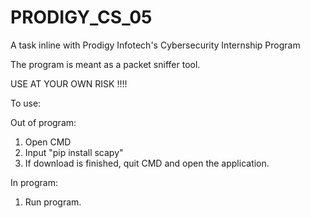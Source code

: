 # PRODIGY_CS_05
A task inline with Prodigy Infotech's Cybersecurity Internship Program

The program is meant as a packet sniffer tool.

USE AT YOUR OWN RISK !!!!

To use:

Out of program:
1. Open CMD
2. Input "pip install scapy"
3. If download is finished, quit CMD and open the application.
   
In program:
1. Run program.
